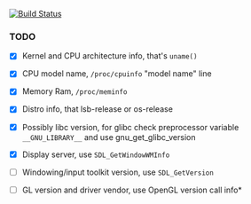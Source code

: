 [![Build Status](https://travis-ci.org/wow2006/OS_Info.svg?branch=master)](https://travis-ci.org/wow2006/OS_Info)

### TODO

- [x] Kernel and CPU architecture info, that's `uname()`
- [x] CPU model name, `/proc/cpuinfo` "model name" line
- [x] Memory Ram, `/proc/meminfo`
- [x] Distro info, that lsb-release or os-release
- [x] Possibly libc version, for glibc check preprocessor variable `__GNU_LIBRARY__` and use gnu_get_glibc_version
- [x] Display server, use `SDL_GetWindowWMInfo`
- [ ] Windowing/input toolkit version, use `SDL_GetVersion`
- [ ] GL version and driver vendor, use OpenGL version call info*

